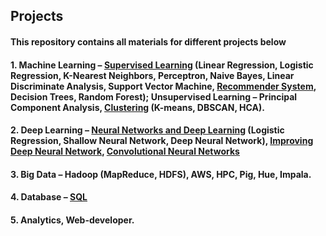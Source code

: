 ## Projects

#### This repository contains all materials for different projects below
#### 1. Machine Learning – [Supervised Learning](https://github.com/rzhang0715/Projects/blob/master/Find_Donors_for_Charity/find_donors.ipynb) (Linear Regression, Logistic Regression, K-Nearest Neighbors, Perceptron, Naive Bayes, Linear Discriminate Analysis, Support Vector Machine, [Recommender System](https://github.com/rzhang0715/Projects/blob/master/Recommender%20System/Recommender%20System.ipynb), Decision Trees, Random Forest); Unsupervised Learning – Principal Component Analysis, [Clustering](https://github.com/rzhang0715/Projects/tree/master/Clustering_Algortihms) (K-means, DBSCAN, HCA).
#### 2. Deep Learning – [Neural Networks and Deep Learning](https://github.com/rzhang0715/Projects/tree/master/Neural_Networks/Neural_Networks_And_Deep_Learning) (Logistic Regression, Shallow Neural Network, Deep Neural Network), [Improving Deep Neural Network](https://github.com/rzhang0715/Projects/tree/master/Neural_Networks/Improving_Deep_Neural_Network), [Convolutional Neural Networks](https://github.com/rzhang0715/Projects/tree/master/Neural_Networks/Convolutional%20Neural%20Networks)
#### 3. Big Data – Hadoop (MapReduce, HDFS), AWS, HPC, Pig, Hue, Impala. 
#### 4. Database – [SQL](https://github.com/rzhang0715/Data-Science/tree/master/Database-SQL) 
#### 5. Analytics, Web-developer.
